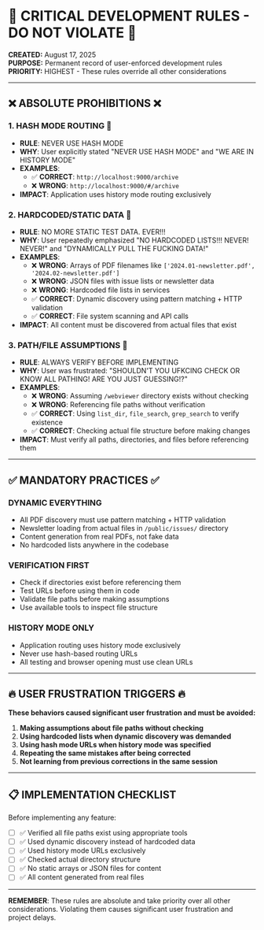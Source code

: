 # 🚨 CRITICAL DEVELOPMENT RULES - DO NOT VIOLATE 🚨

**CREATED:** August 17, 2025  
**PURPOSE:** Permanent record of user-enforced development rules  
**PRIORITY:** HIGHEST - These rules override all other considerations

---

## ❌ ABSOLUTE PROHIBITIONS ❌

### 1. HASH MODE ROUTING 🚫

- **RULE**: NEVER USE HASH MODE
- **WHY**: User explicitly stated "NEVER USE HASH MODE" and "WE ARE IN HISTORY MODE"
- **EXAMPLES**:
  - ✅ **CORRECT**: `http://localhost:9000/archive`
  - ❌ **WRONG**: `http://localhost:9000/#/archive`
- **IMPACT**: Application uses history mode routing exclusively

### 2. HARDCODED/STATIC DATA 🚫

- **RULE**: NO MORE STATIC TEST DATA. EVER!!!
- **WHY**: User repeatedly emphasized "NO HARDCODED LISTS!!! NEVER! NEVER!" and "DYNAMICALLY PULL THE FUCKING DATA!"
- **EXAMPLES**:
  - ❌ **WRONG**: Arrays of PDF filenames like `['2024.01-newsletter.pdf', '2024.02-newsletter.pdf']`
  - ❌ **WRONG**: JSON files with issue lists or newsletter data
  - ❌ **WRONG**: Hardcoded file lists in services
  - ✅ **CORRECT**: Dynamic discovery using pattern matching + HTTP validation
  - ✅ **CORRECT**: File system scanning and API calls
- **IMPACT**: All content must be discovered from actual files that exist

### 3. PATH/FILE ASSUMPTIONS 🚫

- **RULE**: ALWAYS VERIFY BEFORE IMPLEMENTING
- **WHY**: User was frustrated: "SHOULDN'T YOU UFKCING CHECK OR KNOW ALL PATHING! ARE YOU JUST GUESSING!?"
- **EXAMPLES**:
  - ❌ **WRONG**: Assuming `/webviewer` directory exists without checking
  - ❌ **WRONG**: Referencing file paths without verification
  - ✅ **CORRECT**: Using `list_dir`, `file_search`, `grep_search` to verify existence
  - ✅ **CORRECT**: Checking actual file structure before making changes
- **IMPACT**: Must verify all paths, directories, and files before referencing them

---

## ✅ MANDATORY PRACTICES ✅

### DYNAMIC EVERYTHING

- All PDF discovery must use pattern matching + HTTP validation
- Newsletter loading from actual files in `/public/issues/` directory
- Content generation from real PDFs, not fake data
- No hardcoded lists anywhere in the codebase

### VERIFICATION FIRST

- Check if directories exist before referencing them
- Test URLs before using them in code
- Validate file paths before making assumptions
- Use available tools to inspect file structure

### HISTORY MODE ONLY

- Application routing uses history mode exclusively
- Never use hash-based routing URLs
- All testing and browser opening must use clean URLs

---

## 🔥 USER FRUSTRATION TRIGGERS 🔥

**These behaviors caused significant user frustration and must be avoided:**

1. **Making assumptions about file paths without checking**
2. **Using hardcoded lists when dynamic discovery was demanded**
3. **Using hash mode URLs when history mode was specified**
4. **Repeating the same mistakes after being corrected**
5. **Not learning from previous corrections in the same session**

---

## 📋 IMPLEMENTATION CHECKLIST

Before implementing any feature:

- [ ] ✅ Verified all file paths exist using appropriate tools
- [ ] ✅ Used dynamic discovery instead of hardcoded data
- [ ] ✅ Used history mode URLs exclusively
- [ ] ✅ Checked actual directory structure
- [ ] ✅ No static arrays or JSON files for content
- [ ] ✅ All content generated from real files

---

**REMEMBER**: These rules are absolute and take priority over all other considerations. Violating them causes significant user frustration and project delays.
